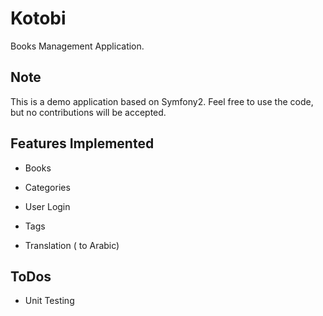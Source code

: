 Kotobi
========================

Books Management Application.


Note
----------------------------------

This is a demo application based on Symfony2. Feel free to use the code, but no contributions will be accepted.

Features Implemented
--------------------

  * Books

  * Categories

  * User Login

  * Tags

  * Translation ( to Arabic)

ToDos
------

  * Unit Testing



